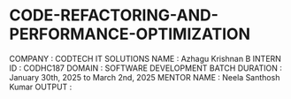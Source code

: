 # CODE-REFACTORING-AND-PERFORMANCE-OPTIMIZATION
COMPANY : CODTECH IT SOLUTIONS 
NAME : Azhagu Krishnan B 
INTERN ID : CODHC187 
DOMAIN : SOFTWARE DEVELOPMENT 
BATCH DURATION : January 30th, 2025 to March 2nd, 2025 
MENTOR NAME : Neela Santhosh Kumar 
OUTPUT :
